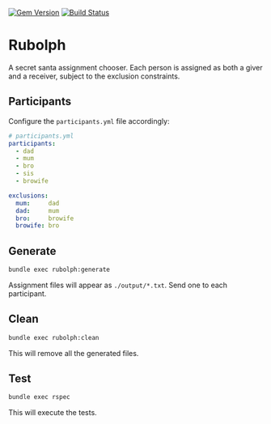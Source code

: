 [![Gem Version](https://badge.fury.io/rb/rubolph.svg)](http://badge.fury.io/rb/rubolph)
[![Build Status](https://travis-ci.org/dliggat/rubolph.svg?branch=master)](https://travis-ci.org/dliggat/rubolph)

# Rubolph

A secret santa assignment chooser. Each person is assigned as both a giver and a receiver, subject to the exclusion constraints.


## Participants

Configure the `participants.yml` file accordingly:

```yml
# participants.yml
participants:
  - dad
  - mum
  - bro
  - sis
  - browife

exclusions:
  mum:     dad
  dad:     mum
  bro:     browife
  browife: bro
```

## Generate

```bash
bundle exec rubolph:generate
```

Assignment files will appear as `./output/*.txt`. Send one to each participant.

## Clean

```bash
bundle exec rubolph:clean
```

This will remove all the generated files.


## Test

```bash
bundle exec rspec
```

This will execute the tests.
